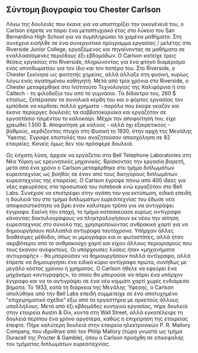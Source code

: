 ## Σύντομη βιογραφία του Chester Carlson

Λόγω της δουλειάς που έκανε για να υποστηρίξει την οικογένειά του, ο Carlson έπρεπε να πάρει ένα μεταπτυχιακό έτος στο λύκειο του San Bernardino High School για να συμπληρώσει τα χαμένα μαθήματα. Στη συνέχεια εισήλθε σε ένα συνεργατικό πρόγραμμα εργασίας / μελέτης στο Riverside Junior College, εργαζόμενος και πηγαίνοντας σε μαθήματα σε εναλλασσόμενες περιόδους έξι εβδομάδων. Ο Carlson κατείχε τρεις θέσεις εργασίας στο Riverside, πληρώνοντας για ένα φτηνό διαμέρισμα ενός υπνοδωματίου για τον ίδιο και τον πατέρα του. Στο Riverside, ο Chester ξεκίνησε ως φοιτητής χημείας, αλλά άλλαξε στη φυσική, κυρίως λόγω ενός αγαπημένου καθηγητή. Μετά από τρία χρόνια στο Riverside, ο Chester μεταφέρθηκε στο Ινστιτούτο Τεχνολογίας της Καλιφόρνια ή στο Caltech - τη φιλοδοξία του από το γυμνάσιο. Τα δίδακτρα του, 260 $ ετησίως, ξεπέρασαν τα συνολικά κέρδη του και ο φόρτος εργασίας τον εμπόδισε να κερδίσει πολλά χρήματα - παρόλο που έκοψε γκαζόν και έκανε περίεργες δουλειές τα σαββατοκύριακα και εργαζόταν σε εργοστάσιο τσιμέντου το καλοκαίρι. Μέχρι την αποφοίτησή του, είχε χρεωθεί 1.500 $. Αποφοίτησε με καλούς - αλλά όχι εξαιρετικούς - βαθμούς, κερδίζοντας πτυχίο στη Φυσική το 1930, στην αρχή της Μεγάλης Ύφεσης. Έγραψε επιστολές που αναζητούσαν απασχόληση σε 82 εταιρείες. Κανείς όμως δεν του πρόσφερε δουλειά.

Ως έσχατη λύση, άρχισε να εργάζεται στα Bell Telephone Laboratories στη Νέα Υόρκη ως ερευνητικός μηχανικός. Βρίσκοντας την εργασία βαρετή, μετά από ένα χρόνο ο Carlson μεταφέρθηκε στο τμήμα διπλωμάτων ευρεσιτεχνίας ως βοηθός σε έναν από τους δικηγόρους διπλωμάτων ευρεσιτεχνίας της εταιρείας. Ο Carlson έγραψε πάνω από 400 ιδέες για νέες εφευρέσεις στα προσωπικά του notebook ενώ εργαζόταν στο Bell Labs. Συνέχισε να επιστρέφει στην αγάπη του για εκτύπωση, ειδικά επειδή η δουλειά του στο τμήμα διπλωμάτων ευρεσιτεχνίας του έδωσε νέα αποφασιστικότητα να βρει έναν καλύτερο τρόπο για να αντιγράψει έγγραφα. Εκείνη την εποχή, το τμήμα κατασκεύασε κυρίως αντίγραφα κάνοντας δακτυλογράφους να πληκτρολογήσουν εκ νέου την αίτηση ευρεσιτεχνίας στο σύνολό της, χρησιμοποιώντας ανθρακικό χαρτί για να δημιουργήσουν πολλαπλά αντίγραφα ταυτόχρονα. Υπήρχαν άλλες διαθέσιμες μέθοδοι, όπως οι μιμογράφοι και οι φωτοστάτες, αλλά ήταν ακριβότεροι από το ανθρακούχο χαρτί και είχαν άλλους περιορισμούς που τους έκαναν ανέφικτους. Οι υπάρχουσες λύσεις ήταν «μηχανήματα αντιγραφής» - θα μπορούσαν να δημιουργήσουν πολλά αντίγραφα, αλλά έπρεπε να δημιουργήσει ένα ειδικό κύριο αντίγραφο πρώτα, συνήθως με μεγάλο κόστος χρόνου ή χρήματος. Ο Carlson ήθελε να εφεύρει ένα μηχάνημα «αντιγραφής», το οποίο θα μπορούσε να πάρει ένα υπάρχον έγγραφο και να το αντιγράψει σε ένα νέο κομμάτι χαρτί χωρίς ενδιάμεσα βήματα. Το 1933, κατά τη διάρκεια της Μεγάλης Ύφεσης, ο Carlson απολύθηκε από την Bell Labs επειδή συμμετείχε σε ένα αποτυχημένο "επιχειρηματικό σχέδιο" έξω από τα εργαστήρια με αρκετούς άλλους υπαλλήλους. Μετά από έξι εβδομάδες κυνηγιού εργασίας, πήρε δουλειά στην εταιρεία Austin & Dix, κοντά στη Wall Street, αλλά εγκατέλειψε τη δουλειά περίπου ένα χρόνο αργότερα, καθώς η επιχείρηση της εταιρείας έπεφτε. Πήρε καλύτερη δουλειά στην εταιρεία ηλεκτρονικών P. R. Mallory Company, που ιδρύθηκε από τον Philip Mallory (τώρα γνωστό ως τμήμα Duracell της Procter & Gamble), όπου ο Carlson προήχθη σε επικεφαλής του τμήματος διπλωμάτων ευρεσιτεχνίας.

